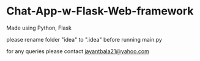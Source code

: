 # Chat-App-w-Flask-Web-framework
Made using Python, Flask

please rename folder "idea" to ".idea" before running main.py

for any queries please contact jayantbala21@yahoo.com
